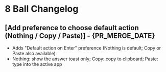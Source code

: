 # 8 Ball Changelog

## [Add preference to choose default action (Nothing / Copy / Paste)] - {PR_MERGE_DATE}

- Adds "Default action on Enter" preference (Nothing is default; Copy or Paste also available)
- Nothing: show the answer toast only; Copy: copy to clipboard; Paste: type into the active app
